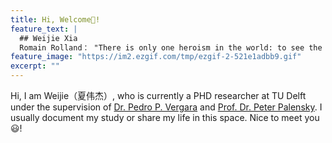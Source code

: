 ```yaml
---
title: Hi, Welcome👏!
feature_text: |
  ## Weijie Xia
  Romain Rolland： "There is only one heroism in the world: to see the world as it is, and to love it."
feature_image: "https://im2.ezgif.com/tmp/ezgif-2-521e1adbb9.gif"
excerpt: ""
---
```

Hi, I am Weijie（夏伟杰）, who is currently a PHD researcher at TU Delft under the supervision of <a href="https://www.pedropvergara.nl/">Dr. Pedro P. Vergara</a> and <a href="https://www.tudelft.nl/staff/p.palensky/?cHash=16b2104f00e0f6b84f2898ffa6422e75">Prof. Dr. Peter Palensky</a>.
I usually document my study or share my life in this space. Nice to meet you :smiley:!

